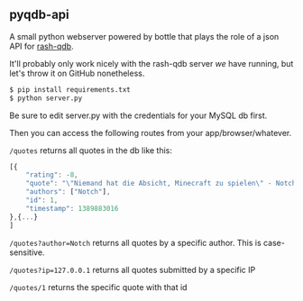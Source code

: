 ## pyqdb-api

A small python webserver powered by bottle that plays the role of a json API for [rash-qdb](https://github.com/paxed/rash-qdb-fork).

It'll probably only work nicely with the rash-qdb server *we* have running, but let's throw it on GitHub nonetheless.

```sh
$ pip install requirements.txt
$ python server.py
```

Be sure to edit server.py with the credentials for your MySQL db first.

Then you can access the following routes from your app/browser/whatever.

`/quotes` returns all quotes in the db like this:
```js
[{
    "rating": -8,
    "quote": "\"Niemand hat die Absicht, Minecraft zu spielen\" - Notch",
    "authors": ["Notch"],
    "id": 1,
    "timestamp": 1389883016
},{...}
]
```

`/quotes?author=Notch` returns all quotes by a specific author. This is case-sensitive.

`/quotes?ip=127.0.0.1` returns all quotes submitted by a specific IP

`/quotes/1` returns the specific quote with that id
